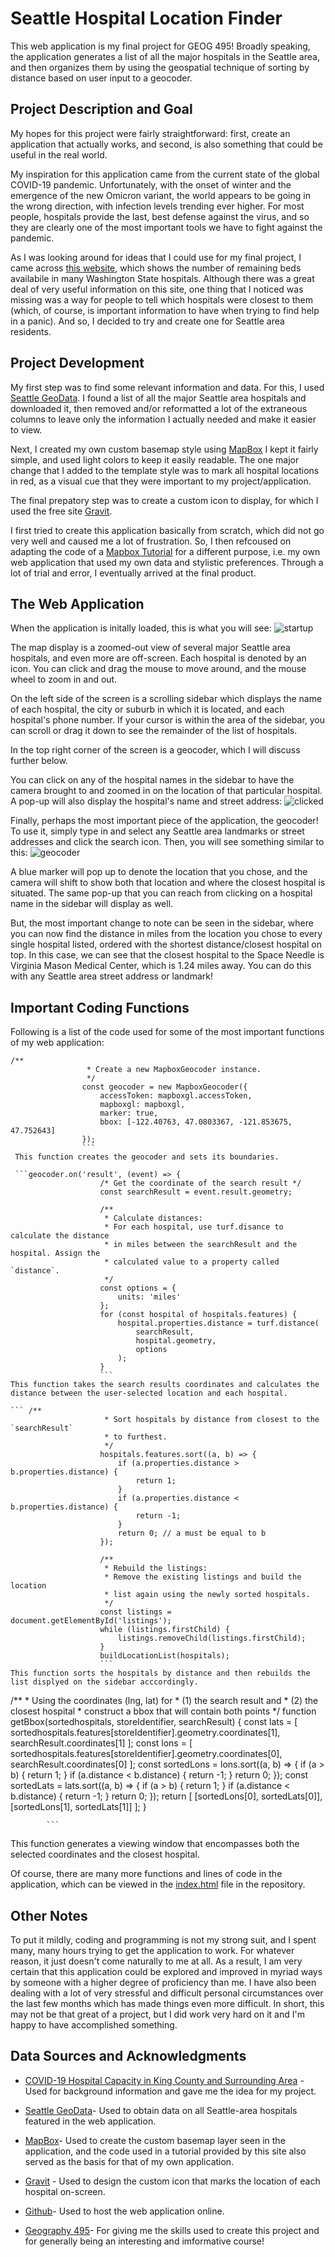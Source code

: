 # Seattle Hospital Location Finder
This web application is my final project for GEOG 495! Broadly speaking, the application generates a list of all the major hospitals in the Seattle area, and then organizes them by using the geospatial technique of sorting by distance based on user input to a geocoder.

## Project Description and Goal
My hopes for this project were fairly straightforward: first, create an application that actually works, and second, is also something that could be useful in the real world.    

My inspiration for this application came from the current state of the global COVID-19 pandemic. Unfortunately, with the onset of winter and the emergence of the new Omicron variant, the world appears to be going in the wrong direction, with infection levels trending ever higher. For most people, hospitals provide the last, best defense against the virus, and so they are clearly one of the most important tools we have to fight against the pandemic. 

As I was looking around for ideas that I could use for my final project, I came across [this website](https://data.rgj.com/covid-19-hospital-capacity/washington/53/king-county/53033/), which shows the number of remaining beds availabile in many Washington State hospitals. Although there was a great deal of very useful information on this site, one thing that I noticed was missing was a way for people to tell which hospitals were closest to them (which, of course, is important information to have when trying to find help in a panic). And so, I decided to try and create one for Seattle area residents.

## Project Development

 My first step was to find some relevant information and data. For this, I used [Seattle GeoData](https://data-seattlecitygis.opendata.arcgis.com/datasets/8e0d80152ccb404abc6ac85351e4aed6_2/explore?location=47.462000%2C-122.130100%2C9.96). I found a list of all the major Seattle area hospitals and downloaded it, then removed and/or reformatted a lot of the extraneous columns to leave only the information I actually needed and make it easier to view.  

Next, I created my own custom basemap style using [MapBox](https://www.mapbox.com/) I kept it fairly simple, and used light colors to keep it easily readable. The one major change that I added to the template style was to mark all hospital locations in red, as a visual cue that they were important to my project/application.    

The final prepatory step was to create a custom icon to display, for which I used the free site [Gravit](https://www.designer.io/en/).

  I first tried to create this application basically from scratch, which did not go very well and caused me a lot of frustration. So, I then refcoused on adapting the code of a [Mapbox Tutorial](https://docs.mapbox.com/help/tutorials/?topic=Map+design) for a different purpose, i.e. my own web application that used my own data and stylistic preferences. Through a lot of trial and error, I eventually arrived at the final product.

 ## The Web Application 

 When the application is initally loaded, this is what you will see: 
 ![startup](https://github.com/whalen323/finalproject/blob/master/finalgeog495-main/images/startup.png)

 The map display is a zoomed-out view of several major Seattle area hospitals, and even more are off-screen. Each hospital is denoted by an icon. You can click and drag the mouse to move around, and the mouse wheel to zoom in and out. 

 On the left side of the screen is a scrolling sidebar which displays the name of each hospital, the city or suburb in which it is located, and each hospital's phone number. If your cursor is within the area of the sidebar, you can scroll or drag it down to see the remainder of the list of hospitals.   

 In the top right corner of the screen is a geocoder, which I will discuss further below.

 You can click on any of the hospital names in the sidebar to have the camera brought to and zoomed in on the location of that particular hospital. A pop-up will also display the hospital's name and street address:
![clicked](https://github.com/whalen323/finalproject/blob/master/finalgeog495-main/images/clicked.png)

Finally, perhaps the most important piece of the application, the geocoder! To use it, simply type in and select any Seattle area landmarks or street addresses and click the search icon. Then, you will see something similar to this: ![geocoder](https://github.com/whalen323/finalproject/blob/master/finalgeog495-main/images/geocoder.png)  

A blue marker will pop up to denote the location that you chose, and the camera will shift to show both that location and where the closest hospital is situated. The same pop-up that you can reach from clicking on a hospital name in the sidebar will display as well. 

But, the most important change to note can be seen in the sidebar, where you can now find the distance in miles from the location you chose to every single hospital listed, ordered with the shortest distance/closest hospital on top. In this case, we can see that the closest hospital to the Space Needle is Virginia Mason Medical Center, which is 1.24 miles away. You can do this with any Seattle area street address or landmark!

## Important Coding Functions
Following is a list of the code used for some of the most important functions of my web application:
```
/**
                 * Create a new MapboxGeocoder instance.
                 */
                const geocoder = new MapboxGeocoder({
                    accessToken: mapboxgl.accessToken,
                    mapboxgl: mapboxgl,
                    marker: true,
                    bbox: [-122.40763, 47.0803367, -121.853675, 47.752643]
                });
                ```
 This function creates the geocoder and sets its boundaries.  

 ```geocoder.on('result', (event) => {
                    /* Get the coordinate of the search result */
                    const searchResult = event.result.geometry;

                    /**
                     * Calculate distances:
                     * For each hospital, use turf.disance to calculate the distance
                     * in miles between the searchResult and the hospital. Assign the
                     * calculated value to a property called `distance`.
                     */
                    const options = {
                        units: 'miles'
                    };
                    for (const hospital of hospitals.features) {
                        hospital.properties.distance = turf.distance(
                            searchResult,
                            hospital.geometry,
                            options
                        );
                    }
                    ```
This function takes the search results coordinates and calculates the distance between the user-selected location and each hospital.             

``` /**
                     * Sort hospitals by distance from closest to the `searchResult`
                     * to furthest.
                     */
                    hospitals.features.sort((a, b) => {
                        if (a.properties.distance > b.properties.distance) {
                            return 1;
                        }
                        if (a.properties.distance < b.properties.distance) {
                            return -1;
                        }
                        return 0; // a must be equal to b
                    });

                    /**
                     * Rebuild the listings:
                     * Remove the existing listings and build the location
                     * list again using the newly sorted hospitals.
                     */
                    const listings = document.getElementById('listings');
                    while (listings.firstChild) {
                        listings.removeChild(listings.firstChild);
                    }
                    buildLocationList(hospitals);
                    ```
This function sorts the hospitals by distance and then rebuilds the list displyed on the sidebar acccordingly.  

```
/**
             * Using the coordinates (lng, lat) for
             * (1) the search result and
             * (2) the closest hospital
             * construct a bbox that will contain both points
             */
            function getBbox(sortedhospitals, storeIdentifier, searchResult) {
                const lats = [
                    sortedhospitals.features[storeIdentifier].geometry.coordinates[1],
                    searchResult.coordinates[1]
                ];
                const lons = [
                    sortedhospitals.features[storeIdentifier].geometry.coordinates[0],
                    searchResult.coordinates[0]
                ];
                const sortedLons = lons.sort((a, b) => {
                    if (a > b) {
                        return 1;
                    }
                    if (a.distance < b.distance) {
                        return -1;
                    }
                    return 0;
                });
                const sortedLats = lats.sort((a, b) => {
                    if (a > b) {
                        return 1;
                    }
                    if (a.distance < b.distance) {
                        return -1;
                    }
                    return 0;
                });
                return [
                    [sortedLons[0], sortedLats[0]],
                    [sortedLons[1], sortedLats[1]]
                ];
            }
            
            ```
This function generates a viewing window that encompasses both the selected coordinates and the closest hospital. 

Of course, there are many more functions and lines of code in the application, which can be viewed in the [index.html](index.html) file in the repository.

## Other Notes
To put it mildly, coding and programming is not my strong suit, and I spent many, many hours trying to get the application to work. For whatever reason, it just doesn't come naturally to me at all. As a result, I am very certain that this application could be explored and improved in myriad ways by someone with a higher degree of proficiency than me. I have also been dealing with a lot of very stressful and difficult personal circumstances over the last few months which has made things even more difficult. In short, this may not be that great of a project, but I did work very hard on it and I'm happy to have accomplished something.

## Data Sources and Acknowledgments
* [COVID-19 Hospital Capacity in King County and Surrounding Area](https://data.rgj.com/covid-19-hospital-capacity/washington/53/king-county/53033/) - Used for background information and gave me the idea for my project.

* [Seattle GeoData](https://data-seattlecitygis.opendata.arcgis.com/datasets/8e0d80152ccb404abc6ac85351e4aed6_2/explore?location=47.462000%2C-122.130100%2C9.96)- Used to obtain data on all Seattle-area hospitals featured in the web application.

* [MapBox](https://www.mapbox.com/)- Used to create the custom basemap layer seen in the application, and the code used in a tutorial provided by this site also served as the basis for that of my own application.  

* [Gravit](https://www.designer.io/en/) - Used to design the custom icon that marks the location of each hospital on-screen.

* [Github](https://github.com/)- Used to host the web application online. 

* [Geography 495](https://github.com/jakobzhao/geog495)- For giving me the skills used to create this project and for generally being an interesting and imformative course! 


